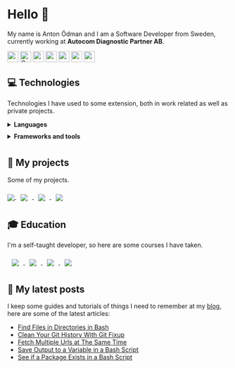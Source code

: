 # Hello 👋

My name is Anton Ödman and I am a Software Developer from Sweden, currently working at **Autocom Diagnostic Partner AB**.


<p>
  <a href="https://www.twitter.com/banjoanton"><img src="https://img.shields.io/badge/twitter-%231DA1F2.svg?&style=for-the-badge&logo=twitter&logoColor=white" height=25></a> 
  <a href="mailto:anton.odman@gmail.com"><img alt="Gmail" src="https://img.shields.io/badge/Gmail-D14836?style=for-the-badge&logo=gmail&logoColor=white" height=25 /></a>
  <a href="https://www.linkedin.com/in/banjoanton"><img src="https://img.shields.io/badge/linkedin-%230077B5.svg?&style=for-the-badge&logo=linkedin&logoColor=white" height=25></a> 
  <a href="https://www.instagram.com/banjoanton/"><img src="https://img.shields.io/badge/instagram-%23E4405F.svg?&style=for-the-badge&logo=instagram&logoColor=white" height=25></a> 
  <a href="https://medium.com/@banjoanton"><img src="https://img.shields.io/badge/medium-%2312100E.svg?&style=for-the-badge&logo=medium&logoColor=white" height=25></a> 
  <a href="https://dev.to/banjoanton"><img src="https://img.shields.io/badge/DEV.TO-%230A0A0A.svg?&style=for-the-badge&logo=dev.to&logoColor=white" height=25></a>
  <a href="https://www.banjocode.com"><img src="https://img.shields.io/badge/BANJOCODE-%23343A40?style=for-the-badge&logo=hugo" height=25></a>
</p>

## :computer: Technologies
Technologies I have used to some extension, both in work related as well as private projects.

<details>
<summary style="margin-bottom: 10px; font-weight: bold;" >Languages</summary>

<p>
  <img alt="JavaScript" src="https://img.shields.io/badge/JavaScript%20-%23323330.svg?&style=flat-square&logo=javascript&logoColor=%23F7DF1E"/>
  <img alt="TypeScript" src="https://img.shields.io/badge/-TypeScript-%23007ACC.svg?style=flat-square&logo=typescript&logoColor=white"/>

  <img alt="HTML5" src="https://img.shields.io/badge/HTML5%20-%23E34F26.svg?&style=flat-square&logo=html5&logoColor=white"/>

  <img alt="CSS3" src="https://img.shields.io/badge/CSS3%20-%231572B6.svg?&style=flat-square&logo=css3&logoColor=white"/>

  <img alt="Python" src="https://img.shields.io/badge/Python%20-%2314354C.svg?&style=flat-square&logo=python&logoColor=white"/>

  <img alt="C#" src="https://img.shields.io/badge/C%23%20-%23239120.svg?&style=flat-square&logo=c-sharp&logoColor=white"/>

  <img alt="Markdown" src="https://img.shields.io/badge/Markdown-%23000000.svg?&style=flat-square&logo=markdown&logoColor=white"/>

  <img alt="Bash" src="https://img.shields.io/badge/Bash%20-%23121011.svg?&style=flat-square&logo=gnu-bash&logoColor=white"/>

</p>

</details>


<details>
<summary style="margin-bottom: 10px; font-weight: bold;" >Frameworks and tools</summary>


<p>
  <img alt="Vue.js" src="https://img.shields.io/badge/Vue%20-%2335495e.svg?&style=flat-square&logo=vue.js&logoColor=%234FC08D"/>


  <img alt="Angular" src="https://img.shields.io/badge/Angular%20-%23DD0031.svg?&style=flat-square&logo=angular&logoColor=white"/>

  <img alt="React" src="https://img.shields.io/badge/React%20-%2320232a.svg?&style=flat-square&logo=react&logoColor=%2361DAFB"/>

  <img alt="Vuex" src="https://img.shields.io/badge/Vuex%20-%234FC08D.svg?&style=flat-square&logo=vue.js&logoColor=white"/>

  <img alt="Redux" src="https://img.shields.io/badge/Redux%20-%23593d88.svg?&style=flat-square&logo=redux&logoColor=white"/>

  <img alt="jQuery" src="https://img.shields.io/badge/jQuery%20-%230769AD.svg?&style=flat-square&logo=jquery&logoColor=white"/>

  <img alt="Express.js" src="https://img.shields.io/badge/Express.js%20-%23404d59.svg?&style=flat-square"/>

  <img alt="Flask" src="https://img.shields.io/badge/Flask%20-%23000.svg?&style=flat-square&logo=flask&logoColor=white"/>

  <img alt="Flask" src="https://img.shields.io/badge/ASP.NET%20-5C2D91.svg?&style=flat-square&logo=.net&logoColor=white"/>

  <img alt="MySQL" src="https://img.shields.io/badge/MySQL-4479A1.svg?&style=flat-square&logo=mysql&logoColor=white"/>

  <img alt="MongoDB" src ="https://img.shields.io/badge/MongoDB-%234ea94b.svg?&style=flat-square&logo=mongodb&logoColor=white"/>

  <img alt="Bootstrap" src="https://img.shields.io/badge/Bootstrap%20-%23563D7C.svg?&style=flat-square&logo=bootstrap&logoColor=white"/>

  <img alt="Git" src="https://img.shields.io/badge/Git%20-%23F05033.svg?&style=flat-square&logo=git&logoColor=white"/>

  <img alt="Webpack" src="https://img.shields.io/badge/Webpack%20-%238DD6F9.svg?&style=flat-square&logo=webpack&logoColor=black" />

  <img alt="Docker" src="https://img.shields.io/badge/Docker%20-%230db7ed.svg?&style=flat-square&logo=docker&logoColor=white"/>

  <img alt="Figma" src="https://img.shields.io/badge/Figma%20-%23F24E1E.svg?&style=flat-square&logo=figma&logoColor=white"/>

  <img alt="Firebase" src="https://img.shields.io/badge/Firebase%20-%23039BE5.svg?&style=flat-square&logo=firebase"/>

  <img alt="AWS" src="https://img.shields.io/badge/AWS%20-%23FF9900.svg?&style=flat-square&logo=amazon-aws&logoColor=white"/>

  <img alt="Google Cloud" src="https://img.shields.io/badge/Google%20Cloud%20-%234285F4.svg?&style=flat-square&logo=google-cloud&logoColor=white"/>

  <img alt="Jenkins" src="https://img.shields.io/badge/Jenkins%20-%232C5263.svg?&style=flat-square&logo=jenkins&logoColor=white"/>
</p>

</details>

## :pushpin: My projects
Some of my projects.

<a href="https://github.com/banjo/plex-web">
  <img align="center" class="m-2"  src="https://github-readme-stats.vercel.app/api/pin/?username=banjo&repo=plex-web" />
</a>

<a href="https://github.com/banjo/feber-enhancer">
  <img align="center" style="margin: 10px;" src="https://github-readme-stats.vercel.app/api/pin/?username=banjo&repo=feber-enhancer" />
</a>

<a href="https://github.com/banjo/color-saver">
  <img align="center" style="margin: 10px;" src="https://github-readme-stats.vercel.app/api/pin/?username=banjo&repo=color-saver" />
</a>

<a href="https://github.com/banjo/padel">
  <img align="center" style="margin: 10px;" src="https://github-readme-stats.vercel.app/api/pin/?username=banjo&repo=padel" />
</a>

## :mortar_board: Education
I'm a self-taught developer, so here are some courses I have taken.

<a href="https://github.com/banjo/cs50">
  <img align="center" style="margin: 10px;"  src="https://github-readme-stats.vercel.app/api/pin/?username=banjo&repo=cs50" />
</a>

<a href="https://github.com/banjo/fullstackopen2019">
  <img align="center" style="margin: 10px;"  src="https://github-readme-stats.vercel.app/api/pin/?username=banjo&repo=fullstackopen2019" />
</a>

<a href="https://github.com/banjo/java-mooc-part1">
  <img align="center" style="margin: 10px;"  src="https://github-readme-stats.vercel.app/api/pin/?username=banjo&repo=java-mooc-part1" />
</a>

<a href="https://github.com/banjo/java-mooc-part2">
  <img align="center" style="margin: 10px;"  src="https://github-readme-stats.vercel.app/api/pin/?username=banjo&repo=java-mooc-part2" />
</a>


## :memo: My latest posts
I keep some guides and tutorials of things I need to remember at my [blog](https://www.banjocode.com), here are some of the latest articles:
<!-- BLOG-POST-LIST:START -->
- [Find Files in Directories in Bash](https://www.banjocode.com/find-files-in-directories/)
- [Clean Your Git History With Git Fixup](https://www.banjocode.com/git-fixup/)
- [Fetch Multiple Urls at The Same Time](https://www.banjocode.com/fetch-multiple-urls-same-time/)
- [Save Output to a Variable in a Bash Script](https://www.banjocode.com/save-output-variable-bash/)
- [See if a Package Exists in a Bash Script](https://www.banjocode.com/package-exists-bash/)
<!-- BLOG-POST-LIST:END -->
